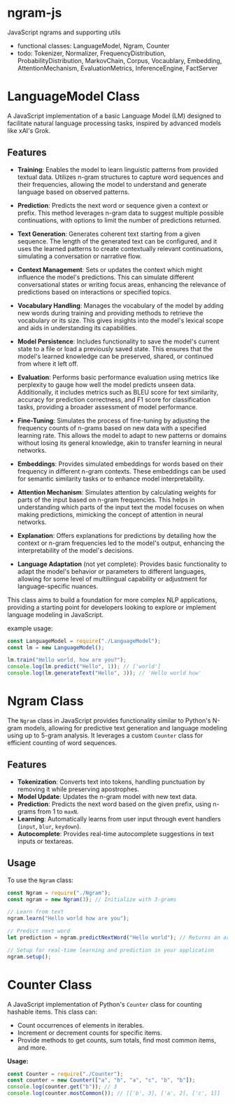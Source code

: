 # ngram-js

JavaScript ngrams and supporting utils

- functional classes: LanguageModel, Ngram, Counter
- todo: Tokenizer, Normalizer, FrequencyDistribution, ProbabilityDistribution, MarkovChain, Corpus, Vocaublary, Embedding, AttentionMechanism, EvaluationMetrics, InferenceEngine, FactServer

#

# LanguageModel Class

A JavaScript implementation of a basic Language Model (LM) designed to facilitate natural language processing tasks, inspired by advanced models like xAI's Grok.

## Features

- **Training**: Enables the model to learn linguistic patterns from provided textual data. Utilizes n-gram structures to capture word sequences and their frequencies, allowing the model to understand and generate language based on observed patterns.

- **Prediction**: Predicts the next word or sequence given a context or prefix. This method leverages n-gram data to suggest multiple possible continuations, with options to limit the number of predictions returned.

- **Text Generation**: Generates coherent text starting from a given sequence. The length of the generated text can be configured, and it uses the learned patterns to create contextually relevant continuations, simulating a conversation or narrative flow.

- **Context Management**: Sets or updates the context which might influence the model's predictions. This can simulate different conversational states or writing focus areas, enhancing the relevance of predictions based on interactions or specified topics.

- **Vocabulary Handling**: Manages the vocabulary of the model by adding new words during training and providing methods to retrieve the vocabulary or its size. This gives insights into the model's lexical scope and aids in understanding its capabilities.

- **Model Persistence**: Includes functionality to save the model's current state to a file or load a previously saved state. This ensures that the model's learned knowledge can be preserved, shared, or continued from where it left off.

- **Evaluation**: Performs basic performance evaluation using metrics like perplexity to gauge how well the model predicts unseen data. Additionally, it includes metrics such as BLEU score for text similarity, accuracy for prediction correctness, and F1 score for classification tasks, providing a broader assessment of model performance.

- **Fine-Tuning**: Simulates the process of fine-tuning by adjusting the frequency counts of n-grams based on new data with a specified learning rate. This allows the model to adapt to new patterns or domains without losing its general knowledge, akin to transfer learning in neural networks.

- **Embeddings**: Provides simulated embeddings for words based on their frequency in different n-gram contexts. These embeddings can be used for semantic similarity tasks or to enhance model interpretability.

- **Attention Mechanism**: Simulates attention by calculating weights for parts of the input based on n-gram frequencies. This helps in understanding which parts of the input text the model focuses on when making predictions, mimicking the concept of attention in neural networks.

- **Explanation**: Offers explanations for predictions by detailing how the context or n-gram frequencies led to the model's output, enhancing the interpretability of the model's decisions.

- **Language Adaptation** (not yet complete): Provides basic functionality to adapt the model's behavior or parameters to different languages, allowing for some level of multilingual capability or adjustment for language-specific nuances.

This class aims to build a foundation for more complex NLP applications, providing a starting point for developers looking to explore or implement language modeling in JavaScript.

example usage:

```javascript
const LanguageModel = require("./LanguageModel");
const lm = new LanguageModel();

lm.train("Hello world, how are you?");
console.log(lm.predict("Hello", 1)); // ['world']
console.log(lm.generateText("Hello", 3)); // 'Hello world how'
```

#

# Ngram Class

The `Ngram` class in JavaScript provides functionality similar to Python's N-gram models, allowing for predictive text generation and language modeling using up to 5-gram analysis. It leverages a custom `Counter` class for efficient counting of word sequences.

## Features

- **Tokenization**: Converts text into tokens, handling punctuation by removing it while preserving apostrophes.
- **Model Update**: Updates the n-gram model with new text data.
- **Prediction**: Predicts the next word based on the given prefix, using n-grams from 1 to `maxN`.
- **Learning**: Automatically learns from user input through event handlers (`input`, `blur`, `keydown`).
- **Autocomplete**: Provides real-time autocomplete suggestions in text inputs or textareas.

## Usage

To use the `Ngram` class:

```javascript
const Ngram = require("./Ngram");
const ngram = new Ngram(3); // Initialize with 3-grams

// Learn from text
ngram.learn("Hello world how are you");

// Predict next word
let prediction = ngram.predictNextWord("Hello world"); // Returns an array of predictions

// Setup for real-time learning and prediction in your application
ngram.setup();
```

#

# Counter Class

A JavaScript implementation of Python's `Counter` class for counting hashable items. This class can:

- Count occurrences of elements in iterables.
- Increment or decrement counts for specific items.
- Provide methods to get counts, sum totals, find most common items, and more.

**Usage:**

```javascript
const Counter = require("./Counter");
const counter = new Counter(["a", "b", "a", "c", "b", "b"]);
console.log(counter.get("b")); // 3
console.log(counter.mostCommon()); // [['b', 3], ['a', 2], ['c', 1]]
```
